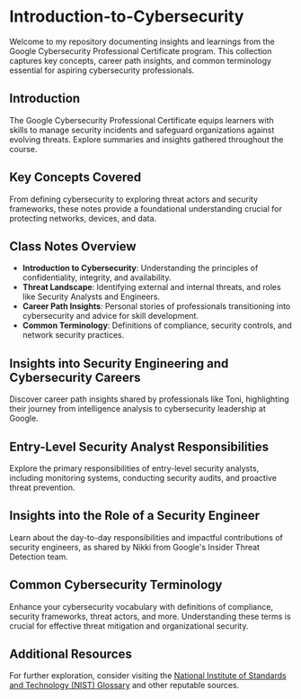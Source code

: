 # Introduction-to-Cybersecurity

Welcome to my repository documenting insights and learnings from the Google Cybersecurity Professional Certificate program. This collection captures key concepts, career path insights, and common terminology essential for aspiring cybersecurity professionals.

## Introduction
The Google Cybersecurity Professional Certificate equips learners with skills to manage security incidents and safeguard organizations against evolving threats. Explore summaries and insights gathered throughout the course.

## Key Concepts Covered
From defining cybersecurity to exploring threat actors and security frameworks, these notes provide a foundational understanding crucial for protecting networks, devices, and data.

## Class Notes Overview
- **Introduction to Cybersecurity**: Understanding the principles of confidentiality, integrity, and availability.
- **Threat Landscape**: Identifying external and internal threats, and roles like Security Analysts and Engineers.
- **Career Path Insights**: Personal stories of professionals transitioning into cybersecurity and advice for skill development.
- **Common Terminology**: Definitions of compliance, security controls, and network security practices.

## Insights into Security Engineering and Cybersecurity Careers
Discover career path insights shared by professionals like Toni, highlighting their journey from intelligence analysis to cybersecurity leadership at Google.

## Entry-Level Security Analyst Responsibilities
Explore the primary responsibilities of entry-level security analysts, including monitoring systems, conducting security audits, and proactive threat prevention.

## Insights into the Role of a Security Engineer
Learn about the day-to-day responsibilities and impactful contributions of security engineers, as shared by Nikki from Google's Insider Threat Detection team.

## Common Cybersecurity Terminology
Enhance your cybersecurity vocabulary with definitions of compliance, security frameworks, threat actors, and more. Understanding these terms is crucial for effective threat mitigation and organizational security.

## Additional Resources
For further exploration, consider visiting the [National Institute of Standards and Technology (NIST) Glossary](https://csrc.nist.gov/glossary) and other reputable sources.

